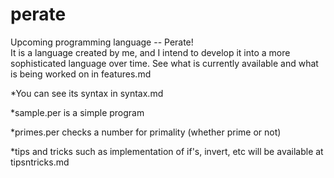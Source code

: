 # perate
Upcoming programming language -- Perate!  
It is a language created by me, and I intend to develop it into a more sophisticated language over time. See what is currently available and what is being worked on in features.md

*You can see its syntax in syntax.md  

*sample.per is a simple program  

*primes.per checks a number for primality (whether prime or not)

*tips and tricks such as implementation of if's, invert, etc will be available at tipsntricks.md
